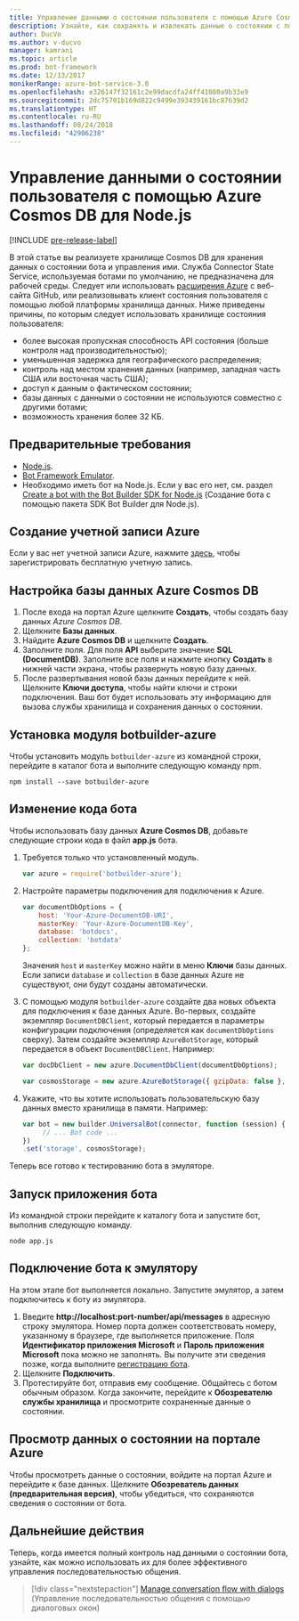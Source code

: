 ```yaml
---
title: Управление данными о состоянии пользователя с помощью Azure Cosmos DB | Документация Майкрософт
description: Узнайте, как сохранять и извлекать данные о состоянии с помощью Azure Cosmos DB и пакета SDK Bot Builder для Node.js.
author: DucVo
ms.author: v-ducvo
manager: kamrani
ms.topic: article
ms.prod: bot-framework
ms.date: 12/13/2017
monikerRange: azure-bot-service-3.0
ms.openlocfilehash: e326147f32161c2e99dacdfa24ff41080a9b33e9
ms.sourcegitcommit: 2dc75701b169d822c9499e393439161bc87639d2
ms.translationtype: HT
ms.contentlocale: ru-RU
ms.lasthandoff: 08/24/2018
ms.locfileid: "42906238"
---
```

# <a name="manage-custom-state-data-with-azure-cosmos-db-for-nodejs"></a>Управление данными о состоянии пользователя с помощью Azure Cosmos DB для Node.js

[!INCLUDE [pre-release-label](../includes/pre-release-label-v3.md)]

В этой статье вы реализуете хранилище Cosmos DB для хранения данных о состоянии бота и управления ими. Служба Connector State Service, используемая ботами по умолчанию, не предназначена для рабочей среды. Следует или использовать [расширения Azure](https://www.npmjs.com/package/botbuilder-azure) с веб-сайта GitHub, или реализовывать клиент состояния пользователя с помощью любой платформы хранилища данных. Ниже приведены причины, по которым следует использовать хранилище состояния пользователя:

- более высокая пропускная способность API состояния (больше контроля над производительностью);
- уменьшенная задержка для географического распределения;
- контроль над местом хранения данных (например, западная часть США или восточная часть США);
- доступ к данным о фактическом состоянии;
- базы данных с данными о состоянии не используются совместно с другими ботами;
- возможность хранения более 32 КБ.

## <a name="prerequisites"></a>Предварительные требования

- [Node.js](https://nodejs.org/en/).
- [Bot Framework Emulator](~/bot-service-debug-emulator.md).
- Необходимо иметь бот на Node.js. Если у вас его нет, см. раздел [Create a bot with the Bot Builder SDK for Node.js](bot-builder-nodejs-quickstart.md) (Создание бота с помощью пакета SDK Bot Builder для Node.js). 

## <a name="create-azure-account"></a>Создание учетной записи Azure
Если у вас нет учетной записи Azure, нажмите [здесь](https://azure.microsoft.com/en-us/free/), чтобы зарегистрировать бесплатную учетную запись.

## <a name="set-up-the-azure-cosmos-db-database"></a>Настройка базы данных Azure Cosmos DB
1. После входа на портал Azure щелкните **Создать**, чтобы создать базу данных *Azure Cosmos DB*. 
2. Щелкните **Базы данных**. 
3. Найдите **Azure Cosmos DB** и щелкните **Создать**.
4. Заполните поля. Для поля **API** выберите значение **SQL (DocumentDB)**. Заполните все поля и нажмите кнопку **Создать** в нижней части экрана, чтобы развернуть новую базу данных. 
5. После развертывания новой базы данных перейдите к ней. Щелкните **Ключи доступа**, чтобы найти ключи и строки подключения. Ваш бот будет использовать эту информацию для вызова службы хранилища и сохранения данных о состоянии.

## <a name="install-botbuilder-azure-module"></a>Установка модуля botbuilder-azure

Чтобы установить модуль `botbuilder-azure` из командной строки, перейдите в каталог бота и выполните следующую команду npm.

```nodejs
npm install --save botbuilder-azure
```

## <a name="modify-your-bot-code"></a>Изменение кода бота

Чтобы использовать базу данных **Azure Cosmos DB**, добавьте следующие строки кода в файл **app.js** бота.

1. Требуется только что установленный модуль.

   ```javascript
   var azure = require('botbuilder-azure'); 
   ```

2. Настройте параметры подключения для подключения к Azure.
   ```javascript
   var documentDbOptions = {
       host: 'Your-Azure-DocumentDB-URI', 
       masterKey: 'Your-Azure-DocumentDB-Key', 
       database: 'botdocs',   
       collection: 'botdata'
   };
   ```
   Значения `host` и `masterKey` можно найти в меню **Ключи** базы данных. Если записи `database` и `collection` в базе данных Azure не существуют, они будут созданы автоматически.

3. С помощью модуля `botbuilder-azure` создайте два новых объекта для подключения к базе данных Azure. Во-первых, создайте экземпляр `DocumentDBClient`, который передается в параметры конфигурации подключения (определяется как `documentDbOptions` сверху). Затем создайте экземпляр `AzureBotStorage`, который передается в объект `DocumentDBClient`. Например: 
   ```javascript
   var docDbClient = new azure.DocumentDbClient(documentDbOptions);

   var cosmosStorage = new azure.AzureBotStorage({ gzipData: false }, docDbClient);
   ```

4. Укажите, что вы хотите использовать пользовательскую базу данных вместо хранилища в памяти. Например: 

   ```javascript
   var bot = new builder.UniversalBot(connector, function (session) {
        // ... Bot code ...
   })
   .set('storage', cosmosStorage);
   ```

Теперь все готово к тестированию бота в эмуляторе.

## <a name="run-your-bot-app"></a>Запуск приложения бота

Из командной строки перейдите к каталогу бота и запустите бот, выполнив следующую команду.

```nodejs
node app.js
```

## <a name="connect-your-bot-to-the-emulator"></a>Подключение бота к эмулятору

На этом этапе бот выполняется локально. Запустите эмулятор, а затем подключитесь к боту из эмулятора.

1. Введите <strong>http://localhost:port-number/api/messages</strong> в адресную строку эмулятора. Номер порта должен соответствовать номеру, указанному в браузере, где выполняется приложение. Поля <strong>Идентификатор приложения Microsoft</strong> и <strong>Пароль приложения Microsoft</strong> пока можно не заполнять. Вы получите эти сведения позже, когда выполните [регистрацию бота](~/bot-service-quickstart-registration.md).
2. Щелкните **Подключить**.
3. Протестируйте бот, отправив ему сообщение. Общайтесь с ботом обычным образом. Когда закончите, перейдите к **Обозревателю службы хранилища** и просмотрите сохраненные данные о состоянии.

## <a name="view-state-data-on-azure-portal"></a>Просмотр данных о состоянии на портале Azure

Чтобы просмотреть данные о состоянии, войдите на портал Azure и перейдите к базе данных. Щелкните **Обозреватель данных (предварительная версия)**, чтобы убедиться, что сохраняются сведения о состоянии от бота.

## <a name="next-step"></a>Дальнейшие действия

Теперь, когда имеется полный контроль над данными о состоянии бота, узнайте, как можно использовать их для более эффективного управления последовательностью общения.

> [!div class="nextstepaction"]
> [Manage conversation flow with dialogs](bot-builder-nodejs-dialog-manage-conversation-flow.md) (Управление последовательностью общения с помощью диалоговых окон)

